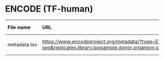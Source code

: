 # ENCODE (TF-human)

| File name | URL | Access date | MD5SUM | Remark |
|:----------|:----|:------------|:-------|:-------|
|metadata.tsv|https://www.encodeproject.org/metadata/?type=Experiment&control_type%21=%2A&status=released&perturbed=false&assay_title=TF+ChIP-seq&replicates.library.biosample.donor.organism.scientific_name=Homo+sapiens&audit.ERROR.category%21=extremely+low+read+depth&audit.ERROR.category%21=missing+control+alignments&audit.ERROR.category%21=not+compliant+biosample+characterization&audit.ERROR.category%21=missing+compliant+biosample+characterization&audit.ERROR.category%21=control+extremely+low+read+depth&audit.ERROR.category%21=extremely+low+read+length&audit.ERROR.category%21=file+validation+error|May 30, 2021|27f450652926119918cf96c2c88803ee||

